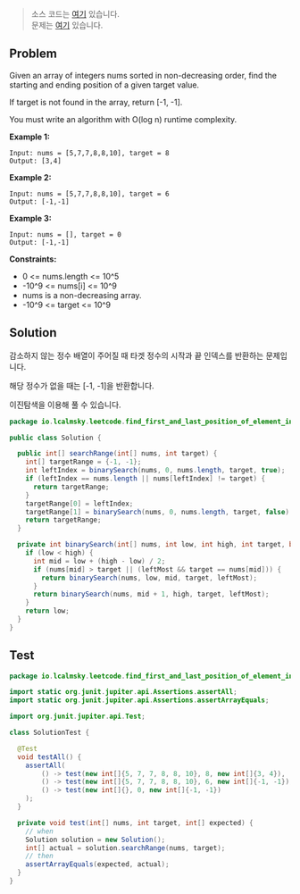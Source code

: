 > 소스 코드는 [여기](https://github.com/lcalmsky/leetcode/blob/master/src/main/java/io/lcalmsky/leetcode/find_first_and_last_position_of_element_in_sorted_array/Solution.java) 있습니다.  
> 문제는 [여기](https://leetcode.com/problems/find-first-and-last-position-of-element-in-sorted-array/) 있습니다.

## Problem

Given an array of integers nums sorted in non-decreasing order, find the starting and ending position of a given target value.

If target is not found in the array, return [-1, -1].

You must write an algorithm with O(log n) runtime complexity.

**Example 1:**
```text
Input: nums = [5,7,7,8,8,10], target = 8
Output: [3,4]
```
**Example 2:**
```text
Input: nums = [5,7,7,8,8,10], target = 6
Output: [-1,-1]
```
**Example 3:**
```text
Input: nums = [], target = 0
Output: [-1,-1]
```

**Constraints:**

* 0 <= nums.length <= 10^5
* -10^9 <= nums[i] <= 10^9
* nums is a non-decreasing array.
* -10^9 <= target <= 10^9

## Solution

감소하지 않는 정수 배열이 주어질 때 타겟 정수의 시작과 끝 인덱스를 반환하는 문제입니다.

해당 정수가 없을 때는 [-1, -1]을 반환합니다.

이진탐색을 이용해 풀 수 있습니다.

```java
package io.lcalmsky.leetcode.find_first_and_last_position_of_element_in_sorted_array;

public class Solution {

  public int[] searchRange(int[] nums, int target) {
    int[] targetRange = {-1, -1};
    int leftIndex = binarySearch(nums, 0, nums.length, target, true);
    if (leftIndex == nums.length || nums[leftIndex] != target) {
      return targetRange;
    }
    targetRange[0] = leftIndex;
    targetRange[1] = binarySearch(nums, 0, nums.length, target, false) - 1;
    return targetRange;
  }

  private int binarySearch(int[] nums, int low, int high, int target, boolean leftMost) {
    if (low < high) {
      int mid = low + (high - low) / 2;
      if (nums[mid] > target || (leftMost && target == nums[mid])) {
        return binarySearch(nums, low, mid, target, leftMost);
      }
      return binarySearch(nums, mid + 1, high, target, leftMost);
    }
    return low;
  }
}
```

## Test

```java
package io.lcalmsky.leetcode.find_first_and_last_position_of_element_in_sorted_array;

import static org.junit.jupiter.api.Assertions.assertAll;
import static org.junit.jupiter.api.Assertions.assertArrayEquals;

import org.junit.jupiter.api.Test;

class SolutionTest {

  @Test
  void testAll() {
    assertAll(
        () -> test(new int[]{5, 7, 7, 8, 8, 10}, 8, new int[]{3, 4}),
        () -> test(new int[]{5, 7, 7, 8, 8, 10}, 6, new int[]{-1, -1}),
        () -> test(new int[]{}, 0, new int[]{-1, -1})
    );
  }

  private void test(int[] nums, int target, int[] expected) {
    // when
    Solution solution = new Solution();
    int[] actual = solution.searchRange(nums, target);
    // then
    assertArrayEquals(expected, actual);
  }
}
```
